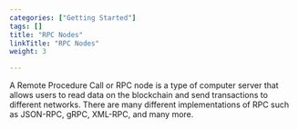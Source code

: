 ```yaml
---
categories: ["Getting Started"]
tags: []
title: "RPC Nodes"
linkTitle: "RPC Nodes"
weight: 3

---
```



A Remote Procedure Call or RPC node is a type of computer server that allows users to read data on the blockchain and send transactions to different networks.
There are many different implementations of RPC such as JSON-RPC, gRPC, XML-RPC, and many more.